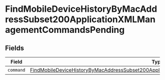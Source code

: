 # FindMobileDeviceHistoryByMacAddressSubset200ApplicationXMLManagementCommandsPending


## Fields

| Field                                                                                                                                                                                                               | Type                                                                                                                                                                                                                | Required                                                                                                                                                                                                            | Description                                                                                                                                                                                                         |
| ------------------------------------------------------------------------------------------------------------------------------------------------------------------------------------------------------------------- | ------------------------------------------------------------------------------------------------------------------------------------------------------------------------------------------------------------------- | ------------------------------------------------------------------------------------------------------------------------------------------------------------------------------------------------------------------- | ------------------------------------------------------------------------------------------------------------------------------------------------------------------------------------------------------------------- |
| `command`                                                                                                                                                                                                           | [FindMobileDeviceHistoryByMacAddressSubset200ApplicationXMLManagementCommandsPendingCommand](../../models/operations/findmobiledevicehistorybymacaddresssubset200applicationxmlmanagementcommandspendingcommand.md) | :heavy_minus_sign:                                                                                                                                                                                                  | N/A                                                                                                                                                                                                                 |
